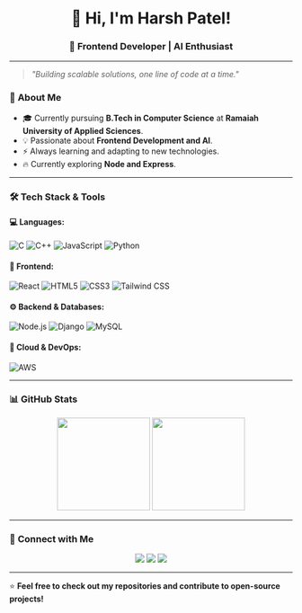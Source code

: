 <h1 align="center">👋 Hi, I'm Harsh Patel!</h1>
<h3 align="center">🚀 Frontend Developer  | AI Enthusiast</h3>

---
> *"Building scalable solutions, one line of code at a time."*

### 🏫 **About Me**
- 🎓 Currently pursuing **B.Tech in Computer Science** at **Ramaiah University of Applied Sciences**.
- 💡 Passionate about **Frontend Development and AI**.
- ⚡ Always learning and adapting to new technologies.
- 🔥 Currently exploring **Node and Express**.

---

### 🛠 **Tech Stack & Tools**  

#### 💻 **Languages:**  
![C](https://img.shields.io/badge/-C-blue?style=flat&logo=c) 
![C++](https://img.shields.io/badge/-C++-00599C?style=flat&logo=c%2B%2B&logoColor=white) 
![JavaScript](https://img.shields.io/badge/-JavaScript-F7DF1E?style=flat&logo=javascript&logoColor=black) 
![Python](https://img.shields.io/badge/-Python-3776AB?style=flat&logo=python&logoColor=white) 

#### 🎨 **Frontend:**  
![React](https://img.shields.io/badge/-React-61DAFB?style=flat&logo=react&logoColor=white) 
![HTML5](https://img.shields.io/badge/-HTML5-E34F26?style=flat&logo=html5&logoColor=white) 
![CSS3](https://img.shields.io/badge/-CSS3-1572B6?style=flat&logo=css3&logoColor=white) 
![Tailwind CSS](https://img.shields.io/badge/-TailwindCSS-38B2AC?style=flat&logo=tailwind-css&logoColor=white) 

#### ⚙️ **Backend & Databases:**  
![Node.js](https://img.shields.io/badge/-Node.js-339933?style=flat&logo=node.js&logoColor=white) 
![Django](https://img.shields.io/badge/-Django-092E20?style=flat&logo=django&logoColor=white) 
![MySQL](https://img.shields.io/badge/-MySQL-4479A1?style=flat&logo=mysql&logoColor=white) 

#### 📡 **Cloud & DevOps:**  
![AWS](https://img.shields.io/badge/-AWS-232F3E?style=flat&logo=amazon-aws&logoColor=white) 

---

### 📊 **GitHub Stats**
<p align="center">
  <img src="https://github-readme-stats.vercel.app/api?username=harsh12456&show_icons=true&theme=radical" height="165px"/>
  <img src="https://github-readme-stats.vercel.app/api/top-langs/?username=harsh12456&theme=radical" height="165px"/>
</p>

---

### 🔗 **Connect with Me**
<p align="center">
  <a href="mailto:harshpatel69151@gmail.com"><img src="https://img.shields.io/badge/Gmail-red?style=for-the-badge&logo=gmail&logoColor=white" /></a>
  <a href="http://www.linkedin.com/in/harsh-patel-41104428b"><img src="https://img.shields.io/badge/-LinkedIn-blue?style=for-the-badge&logo=linkedin&logoColor=white" /></a>
  <a href="https://github.com/harsh12456"><img src="https://img.shields.io/badge/GitHub-black?style=for-the-badge&logo=github&logoColor=white" /></a>
</p>

---

⭐ **Feel free to check out my repositories and contribute to open-source projects!**


